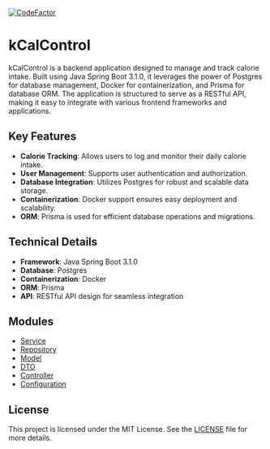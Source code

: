 [![CodeFactor](https://www.codefactor.io/repository/github/pablichoka/springend/badge)](https://www.codefactor.io/repository/github/pablichoka/springend)

# kCalControl

kCalControl is a backend application designed to manage and track calorie intake. Built using Java Spring Boot 3.1.0, it leverages the power of Postgres for database management, Docker for containerization, and Prisma for database ORM. The application is structured to serve as a RESTful API, making it easy to integrate with various frontend frameworks and applications.

## Key Features
- **Calorie Tracking**: Allows users to log and monitor their daily calorie intake.
- **User Management**: Supports user authentication and authorization.
- **Database Integration**: Utilizes Postgres for robust and scalable data storage.
- **Containerization**: Docker support ensures easy deployment and scalability.
- **ORM**: Prisma is used for efficient database operations and migrations.

## Technical Details
- **Framework**: Java Spring Boot 3.1.0
- **Database**: Postgres
- **Containerization**: Docker
- **ORM**: Prisma
- **API**: RESTful API design for seamless integration

## Modules
- [Service](src/main/java/com/kCalControl/service/README.md)
- [Repository](src/main/java/com/kCalControl/repository/README.md)
- [Model](src/main/java/com/kCalControl/model/README.md)
- [DTO](src/main/java/com/kCalControl/dto/README.md)
- [Controller](src/main/java/com/kCalControl/controller/README.md)
- [Configuration](src/main/java/com/kCalControl/config/README.md)

## License
This project is licensed under the MIT License. See the [LICENSE](LICENSE) file for more details.
